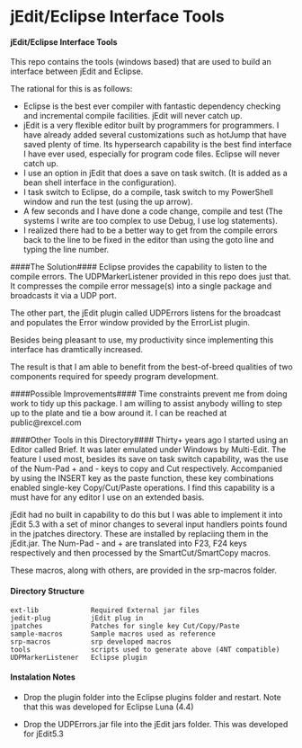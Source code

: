 
jEdit/Eclipse Interface Tools
=============================

#### jEdit/Eclipse Interface Tools ####

This repo contains the tools (windows based) that are used to build an interface between jEdit and Eclipse.

The rational for this is as follows:
  * Eclipse is the best ever compiler with fantastic dependency checking and incremental compile facilities. jEdit will never catch up.
  * jEdit is a very flexible editor built by programmers for programmers. I have
already added several customizations such as hotJump that have saved plenty of time.
Its hypersearch capability is the best find interface I have ever used, especially for program code files. Eclipse will never catch up.
  * I use an option in jEdit that does a save on task switch. (It is added as a bean shell interface in the configuration).
  * I task switch to Eclipse, do a compile, task switch to my PowerShell window and run the test (using the up arrow).
  * A few seconds and I have done a code change, compile and test (The systems I write are too complex to use Debug, I use log statements).
  * I realized there had to be a better way to get from the compile errors back to the line to be fixed in the editor than using the goto line and typing the line number.

####The Solution####
Eclipse provides the capability to listen to the compile errors.  The UDPMarkerListener provided in this repo does just that.
It compresses the compile error message(s) into a single package and broadcasts it via a UDP port.

The other part, the jEdit plugin called UDPErrors listens for the broadcast and populates the Error window provided by the ErrorList plugin.

Besides being pleasant to use, my productivity since implementing this interface has dramtically increased.

The result is that I am able to benefit from the best-of-breed qualities of two components required for speedy program development.

####Possible Improvements####
Time constraints prevent me from doing work to tidy up this package.
I am willing to assist anybody willing to step up to the plate and tie a bow around it. I can be reached at public&#064;rexcel.com


####Other Tools in this Directory####
Thirty+ years ago I started using an Editor called Brief.  It was later emulated under Windows by Multi-Edit.  The feature I used most, besides its save on task switch capability,
was the use of the Num-Pad + and - keys to copy and Cut respectively. Accompanied by using the INSERT key as the paste function, these key combinations
enabled single-key Copy/Cut/Paste operations. I find this capability is a must have for any editor I use on an extended basis.

jEdit had no built in capability to do this but I was able to implement it into jEdit 5.3 with a set of minor changes to several input handlers points found
in the jpatches directory.  These are installed by replaciing them in the jEdit.jar. The Num-Pad - and + are translated into F23, F24 keys respectively and then processed by
the SmartCut/SmartCopy macros.

These macros, along with others, are provided in the srp-macros folder.

#### Directory Structure ####
```
ext-lib             Required External jar files
jedit-plug          jEdit plug in
jpatches            Patches for single key Cut/Copy/Paste
sample-macros       Sample macros used as reference
srp-macros          srp developed macros
tools               scripts used to generate above (4NT compatible)
UDPMarkerListener   Eclipse plugin
```

#### Instalation Notes ####

  * Drop the plugin folder into the Eclipse plugins folder and restart.  Note that this was developed for Eclipse Luna (4.4)

  * Drop the UDPErrors.jar file into the jEdit jars folder.  This was developed for jEdit5.3
